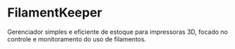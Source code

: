 # FilamentKeeper
Gerenciador simples e eficiente de estoque para impressoras 3D, focado no controle e monitoramento do uso de filamentos.
